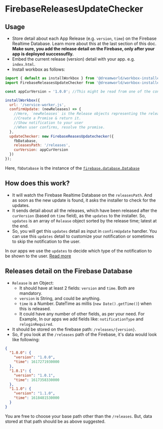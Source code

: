 # FirebaseReleasesUpdateChecker

## Usage
- Store detail about each App Release (e.g. `version`, `time`) on the Firebase Realtime Database. Learn more about this at the last section of this doc. **Make sure, you add the release detail on the Firebase, only after your app is deployed successuflly.**
- Embed the current release (version) detail with your app. e.g. `index.html`.
- Install workbox as follows:

```javascript
import { default as installWorkbox } from '@dreamworld/workbox-installer';
import FirebaseReleasesUpdateChecker from '@dreamworld/workbox-installer/firebase-releases-update-checker.js';

const appCurVersion = '1.0.0'; //This might be read from one of the configuration, in the real implementation

installWorkbox({
  url: '/service-worker.js', 
  confirmUpdate: (newReleases) => {
    //Here, `newReleases` is the Release objects representing the release done after the curVersion.
    //Create a Promise & return it.
    //Show notification to your user
    //When user confirms, resolve the promise.
  },
  updateChecker: new FirebaseReasesUpdatechecker({
    fbDatabase,
    releasesPath: '/releases',
    curVersion: appCurVersion
  })
});
```

Here, `fbDatabase` is the instance of the [`firebase.database.Database`](https://firebase.google.com/docs/reference/js/firebase.database.Database)


## How does this work?
- It will watch the Firebase Realtime Database on the `releasesPath`. And as soon as the new update is found, it asks the installer to check for the updates.
- It sends detail about all the releases, which have been released after the `curVersion` (based on `time` field), as the `updates` to the installer. So, `updates` is an array of `Release` object sorted by the release time; latest at the end.
- So, you will get this `updates` detail as input in `confirmUpdate` handler. You can use this `updates` detail to customize your notification or sometimes to skip the notification to the user. 

In our apps we use the `updates` to decide which type of the notification to be shown to the user. [Read more](./release-release-dependent-notification.md)

## Releases detail on the Firebase Database

- `Release` is an Object:
  - It should have at least 2 fields: `version` and `time`. Both are mandatory.
  - `version` is String, and could be anything.
  - `time` is a Number. DateTime as millis (`new Date().getTime()`) when this is released.
  - It could have any number of other fields, as per your need. For Example, In our apps we add fields like: `notificationType` and `reloginRequired`.
- It should be stored on the firebase path: `/releases/{version}`.
- So, if you look at the `/releases` path of the Firebase, it's data would look like following:

```json
{
  "1.0.0": {
    "version": "1.0.0",
    "time": 1617271930000
  },
  "1.0.1": {
    "version": "1.0.1",
    "time": 1617358330000
  },
  "1.1.0": {
    "version": "1.1.0",
    "time": 1618481530000
  }
}
```

You are free to choose your base path other than the `/releases`. But, data stored at that path should be as above suggested.
